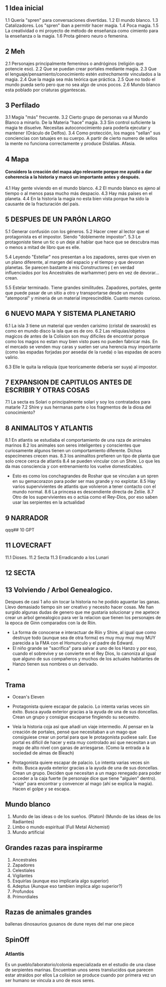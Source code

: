 ## 1 Idea inicial

1.1 Quería "spren" para conversaciones divertidas.
1.2 El mundo blanco.
1.3 Catalizadores. Los "spren" iban a permitir hacer magia.
1.4 Poca magia.
1.5 La creatividad o mi proyecto de método de enseñanza como cimiento para la enseñanza o la magia.
1.6 Prota género neuro o femenina.


## 2 Meh

2.1 Personajes principalmente femeninos o andróginos (religión que potencie eso).
2.2 Que se puedan crear portales mediante magia.
2.3 Que el lenguaje/pensamiento/conocimiento estén *estrechamente* vinculados a la magia.
2.4 Que la magia sea más teórica que práctica.
2.5 Que no todo el mundo pueda serlo pero que no sea algo de unos pocos.
2.6 Mundo blanco esta poblado por criaturas gigantescas.


## 3 Perfilado

3.1 Magia "más" frecuente.
3.2 Cierto grupo de personas va al Mundo Blanco a minarlo. De la Materia "hace" magia.
3.3 Sin control suficiente la magia te disuelve. Necesitas autoconocimiento para poderla ejecutar y mantener (Oráculo de Delfos).
3.4 Como protección, los magos "sellan" sus conciencias con tatuajes en su cuerpo. A partir de cierto numero de sellos la mente no funciona correctamente y produce Dislalias. Afasia.


## 4 Mapa
#### Considero la creación del mapa algo relevante porque me ayudó a dar coherencia a la historia y marcó un importante antes y después.

4.1 Hay gente viviendo en el mundo blanco.
4.2 El mundo blanco es ajeno al tiempo o al menos pasa mucho más despacio.
4.3 Hay más países en el planeta.
4.4 En la historia la magia no esta bien vista porque ha sido la causante de la fracturación del país.

## 5 DESPUES DE UN PARÓN LARGO

5.1 Generar confusión con los géneros.
5.2 Hacer creer al lector que el protagonista es el impostor. Siendo "doblemente impostor".
5.3 Le protagoniste tiene un tic o un deje al hablar que hace que se descubra mas o menos a mitad de libro que es elle.

5.4 Leyendo "Estellar" nos presentan a los zapadores, seres que viven en un plano diferente, al margen del espacio y el tiempo y que devoran planetas. Se parecen bastante a mis Constructores ( en verdad influenciados por los Ancestrales de warhammer) pero en vez de devorar... crean.

5.5 Estelar terminado. Tiene grandes similitudes. Zapadores, portales, gente que puede pasar de un sitio a otro y transportarse desde un mundo "atemporal" y mineria de un material imprescindible. Cuanto menos curioso.

## 6 NUEVO MAPA Y SISTEMA PLANETARIO

6.1 La isla 3 tiene un material que venden carisimo (cristal de swaroski) es como en mundo disco la isla que es de oro.
6.2 Las reliquias/objetos magicos de antes de la Colision son muy dificiles de encontrar porque como los magos no estan muy bien visto pues no pueden fabricar más. En el mercado se venden muy caras y suelen ser una herencia muy importante (como las espadas forjadas por aesedai de la rueda) o las espadas de acero valirio.

6.3 Elle le quita la reliquia (que teoricamente deberia ser suya) al impostor.

## 7 EXPANSION DE CAPITULOS ANTES DE ESCRIBIR Y OTRAS COSAS

7.1 La secta es Solari o principalmente solari y soy los contratados para matarle
7.2 Shire y sus hermanas parte o los fragmentos de la diosa del conocimiento?

## 8 ANIMALITOS Y ATLANTIS

8.1 En atlantis se estudiaba el comportamiento de una raza de animales marinos
8.2 los animales son seres inteligentes y conscientes que curiosamente algunos tienen un comportamiento diferente. Dichos especímenes crecen mas.
8.3 los animalitos prefieren un tipo de planta que solo crece cerca de atlantis
8.4 se pueden vincular con un Shire. Lo que les da mas consciencia y con entrenamiento los vuelve domesticables.
- Esto es como los conchagrandes de Roshar que se vinculan a un spren en su gemacorazon para poder ser mas grande y no explotar.
8.5 Hay varios supervivientes de atlantis que volvieron a tener contacto con el mundo normal.
8.6 La princesa es descendiente directa de Zeliie.
8.7 Otro de los supervivientes es o actúa como el Rey-Dios, por eso saben usar las serpientes en la actualidad

## 9 NARRADOR
qqq## 10 GPT

## 11 LOVECRAFT
11.1 Dioses.
11.2 Secta
11.3 Erradicando a los Lunari

## 12 SECTA

## 13 Volviendo / Arbol Genealogico.

Despues de casi 1 año sin tocar la historia no he podido aguantar las ganas. Llevo demasiado tiempo sin ser creativo y necesito hacer cosas. Me han surgido algunas dudas de genero que me gustaria solucionar y me apetece crear un arbol genealogico para ver la relacion que tienen los personajes de la epoca de Ginn comparados con la de Riin.

- La forma de conocerse e interactuar de Riin y Shire, al igual que como destruye todo (aunque sea de otra forma) es muy muy muy muy MUY parecida a la FMA con el Homunculo y el padre de Edward.
- El niño grande se "sacrifica" para salvar a uno de los Hanzo y por eso, cuando el sobrevive y se convierte en el Rey Dios, lo canoniza al igual que alguno de sus compañeros y muchos de los actuales habitantes de Hanzo tienen sus nombres o un derivado.
- 


## Trama
- Ocean's Eleven

- Protagonista quiere escapar de palacio. Lo intenta varias veces sin éxito. Busca ayuda exterior gracias a la ayuda de una de sus doncellas. Crean un grupo y consigue escaparse fingiendo su secuestro.

- Veía la historia coja así que añadí un viaje intermedio. Al pensar en la creación de portales, pensé que necesitaban a un mago que consiguiese crear un portal para que le protagonista pudiese salir. Ese portal es difícil de hacer y esta muy controlado así que necesitan a un mago de alto nivel con ganas de arriesgarse. (Como la entrada a la sociedad de almas de Bleach)

- Protagonista quiere escapar de palacio. Lo intenta varias veces sin éxito. Busca ayuda exterior gracias a la ayuda de una de sus doncellas. Crean un grupo. Deciden que necesitan a un mago renegado para poder acceder a la caja fuerte (le personaje dice que tiene "alguien" dentro). "viaje" para encontrar y convencer al mago (ahí se explica la magia). Hacen el golpe y se escapa.

## Mundo blanco
1. Mundo de las ideas o de los sueños. (Platon) (Mundo de las ideas de los Radiantes)
2. Limbo o mundo espiritual (Full Metal Alchemist)
3. Mundo artificial

## Grandes razas para inspirarme
1. Ancestrales
2. Zapadores
3. Celestiales
4. Vigilantes
5. Esquirlas (aunque eso implicaria algo superior)
6. Adeptus (Aunque eso tambien implica algo superior?)
7. Profundos
8. Primordiales

## Razas de animales grandes
ballenas
dinosaurios
gusanos de dune
reyes del mar one piece

## SpinOff

### Atlantis
Es un pueblo/laboratorio/colonia especializada en el estudio de una clase de serpientes marinas.
Encuentran unos seres translucidos que parecen estar atraidos por ellos
La colision se produce cuando por primera vez un ser humano se vincula a uno de esos seres.


